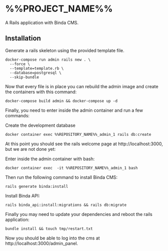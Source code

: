 # %%PROJECT_NAME%%

A Rails application with Binda CMS.

## Installation

Generate a rails skeleton using the provided template file.

```
docker-compose run admin rails new . \
  --force \
  --template=template.rb \
  --database=postgresql \
  --skip-bundle
```

Now that every file is in place you can rebuild the admin image and create the containers
with this command:

```
docker-compose build admin && docker-compose up -d
```

Finally, you need to enter inside the admin container and run a few commands:

Create the development database
```
docker container exec %%REPOSITORY_NAME%%_admin_1 rails db:create
```

At this point you should see the rails welcome page at http://localhost:3000, but we are not done yet:

Enter inside the admin container with bash:
```
docker container exec  -it %%REPOSITORY_NAME%%_admin_1 bash
```

Then run the following command to install Binda CMS:
```
rails generate binda:install
```

Install Binda API:

```
rails binda_api:install:migrations && rails db:migrate
```

Finally you may need to update your dependencies and reboot the rails application:
```
bundle install && touch tmp/restart.txt
```

Now you should be able to log into the cms at http://localhost:3000/admin_panel.
